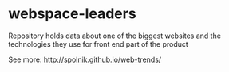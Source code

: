 # webspace-leaders
Repository holds data about one of the biggest websites and the technologies they use for front end part of the product

See more: http://spolnik.github.io/web-trends/
